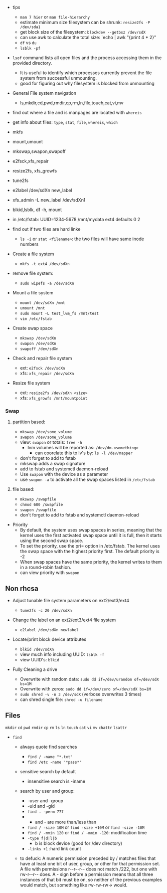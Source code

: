 * tips
    * `man 7 hier` or `man file-hierarchy`
    * estimate minimum size filesystem can be shrunk: `resize2fs -P /dev/sda1`
    * get block size of the filesystem: `blockdev --getbsz /dev/sdX`
    * can use awk to calculate the total size: `echo | awk "{print 4 * 2}"
    * `df` vs `du`
    * `lsblk -pf`

* `lsof` command lists all open files and the process accessing them in the provided directory.
    * It is useful to identify which processes currently prevent the file system from successful unmounting.
    * good for figuring out why filesystem is blocked from unmounting

* General File system navigation
	* ls,mkdir,cd,pwd,rmdir,cp,rm,ln,file,touch,cat,vi,mv

* find out where a file and is manpages are located with `whereis` 
* get info about files: `type`, `stat`, `file`, `whereis`, `which`

* mkfs
* mount,umount
* mkswap,swapon,swapoff
* e2fsck,xfs_repair
* resize2fs, xfs_growfs
* tune2fs
* e2label /dev/sdXn new_label
* xfs_admin -L new_label /dev/sdXn1
* blkid,lsblk, df -h, mount
* in /etc/fstab: UUID=1234-5678 /mnt/mydata ext4 defaults 0 2

* find out if two files are hard linke
    * `ls -i`  or `stat <filename>`: the two files will have same inode numbers

* Create a file system
    * `mkfs -t ext4 /dev/sdXn`


* remove file system:
	* `sudo wipefs -a /dev/sdXn`


* Mount a file system
    * `mount /dev/sdXn /mnt`
    * `umount /mnt`
    * `sudo mount -L test_lvm_fs /mnt/test`
    * `vim /etc/fstab`

* Create swap space
    * `mkswap /dev/sdXn`
    * `swapon /dev/sdXn`
    * `swapoff /dev/sdXn`

* Check and repair file system
    * ext: `e2fsck /dev/sdXn`
    * xfs: `xfs_repair /dev/sdXn`

* Resize file system
    * ext: `resize2fs /dev/sdXn <size>`
    * xfs: `xfs_growfs /mnt/mountpoint`


### Swap
1. partition based:
	* `mkswap /dev/some_volume`
	* `swapon /dev/some_volume`
	* view: `swapon` or totals: `free -h`
		* lvm volumes will be reported as: `/dev/dm-<something>` 
			* can coorelate this to lv's by: `ls -l /dev/mapper`
	* don't forget to add to fstab
    * mkswap adds a swap signature
    * add to fstab and systemctl daemon-reload
    * Use `swapon` with the device as a parameter
    * use `swapon -a` to activate all the swap spaces listed in `/etc/fstab`


2. file based:
	* `mkswap /swapfile`
	* `chmod 600 /swapfile`
	* `swapon /swapfile`
	* don't forget to add to fstab and systemctl daemon-reload


* Priority
    * By default, the system uses swap spaces in series, meaning that the kernel uses the first activated swap space until it is full, then it starts using the second swap space.
    * To set the priority, use the pri= option in /etc/fstab. The kernel uses the swap space with the highest priority first. The default priority is -2
    * When swap spaces have the same priority, the kernel writes to them in a round-robin fashion.
    * can view priority with `swapon`

## Non rhcsa
* Adjust tunable file system parameters on ext2/ext3/ext4
    * `tune2fs -c 20 /dev/sdXn`

* Change the label on an ext2/ext3/ext4 file system
    * `e2label /dev/sdXn newlabel`

* Locate/print block device attributes
    * `blkid /dev/sdXn`
    * view much info including UUID: `lsblk -f`
    * view UUID's: `blkid`

* Fully Cleaning a drive
	* Overwrite with random data: `sudo dd if=/dev/urandom of=/dev/sdX bs=1M`
	* Overwrite with zeros: `sudo dd if=/dev/zero of=/dev/sdX bs=1M`
	* `sudo shred -v -n 3 /dev/sdX` (verbose overwrites 3 times)
	* can shred single file: `shred -u filename`

## Files
`mkdir`
`cd`
`pwd`
`rmdir`
`cp`
`rm`
`ls`
`ln`
`touch`
`cat`
`vi`
`mv`
`chattr`
`lsattr`

* `find`
    * always quote find searches
        * `find / -name "*.txt"`
        * `find /etc -name '*pass*'`
    * sensitive search by default
        * insensitive search is -iname
    * search by user and group:
        * -user and -group 
        * -uid and -gid
        * `find . -perm 777`
        * + and - are more than/less than
        * `find / -size 10M` or `find -size +10M` or  `find -size -10M`
        * `find / -mmin 120` or  `find / -mmin -120`: modification time
        * `-type f|d|l|b` 
            * b is block device (good for /dev directory)
        * `-links +1` :hard link count
    

    * to defuck:
    A numeric permission preceded by / matches files that have at least one bit of user, group, or other for that permission set. A file with permissions r--r--r-- does not match /222, but one with rw-r--r-- does. A - sign before a permission means that all three instances of that bit must be on, so neither of the previous examples would match, but something like rw-rw-rw-> would.